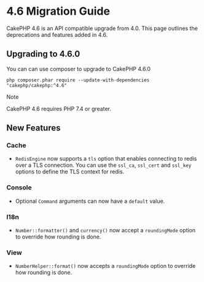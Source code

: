 # 4.6 Migration Guide

CakePHP 4.6 is an API compatible upgrade from 4.0. This page outlines the
deprecations and features added in 4.6.

## Upgrading to 4.6.0

You can can use composer to upgrade to CakePHP 4.6.0

```
php composer.phar require --update-with-dependencies "cakephp/cakephp:^4.6"

```

> [!NOTE]
> CakePHP 4.6 requires PHP 7.4 or greater.
>

## New Features

### Cache

- `RedisEngine` now supports a `tls` option that enables connecting to redis
  over a TLS connection. You can use the `ssl_ca`, `ssl_cert` and
  `ssl_key` options to define the TLS context for redis.

### Console

- Optional `Command` arguments can now have a `default` value.

### I18n

- `Number::formatter()` and `currency()` now accept a `roundingMode`
  option to override how rounding is done.

### View

- `NumberHelper::format()` now accepts a `roundingMode` option to override how
  rounding is done.
